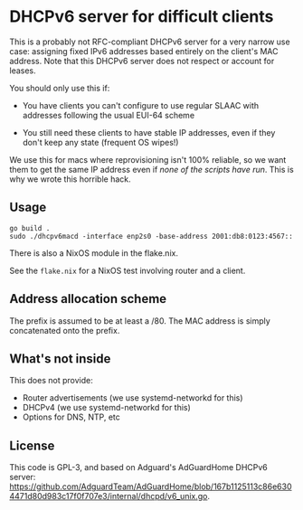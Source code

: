 # DHCPv6 server for difficult clients

This is a probably not RFC-compliant DHCPv6 server for a very narrow use case: assigning fixed IPv6 addresses based entirely on the client's MAC address.
Note that this DHCPv6 server does not respect or account for leases.

You should only use this if:

- You have clients you can't configure to use regular SLAAC with addresses following the usual EUI-64 scheme

- You still need these clients to have stable IP addresses, even if they don't keep any state (frequent OS wipes!)


We use this for macs where reprovisioning isn't 100% reliable, so we want them to get the same IP address even if _none of the scripts have run_.
This is why we wrote this horrible hack.


## Usage

```
go build .
sudo ./dhcpv6macd -interface enp2s0 -base-address 2001:db8:0123:4567::
```

There is also a NixOS module in the flake.nix.

See the `flake.nix` for a NixOS test involving router and a client.

## Address allocation scheme

The prefix is assumed to be at least a /80.
The MAC address is simply concatenated onto the prefix.

## What's not inside

This does not provide:

- Router advertisements (we use systemd-networkd for this)
- DHCPv4 (we use systemd-networkd for this)
- Options for DNS, NTP, etc

## License

This code is GPL-3, and based on Adguard's AdGuardHome DHCPv6 server: https://github.com/AdguardTeam/AdGuardHome/blob/167b1125113c86e6304471d80d983c17f0f707e3/internal/dhcpd/v6_unix.go.
